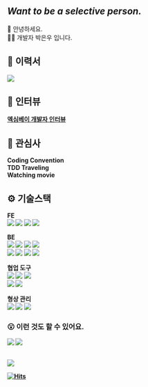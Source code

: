 ## <em>Want to be a selective person.</em>
👋 안녕하세요.
<br>
🙇‍♂️ 개발자 박은우 입니다. 

## <Strong>📃 이력서<Strong>
<a href="https://military-diadem-6f0.notion.site/5c39df8a85044efeae1a47b1bd42421f">
  <img src="https://img.shields.io/badge/Notion-%23000000.svg?style=flat-square&logo=notion&logoColor=white">
</a>

## <Strong>🎤 인터뷰<Strong> 
<a href="https://www.jobkorea.co.kr/starter/interview/View/21592" target="_blank">엑심베이 개발자 인터뷰</a>
  
## <Strong>🧐 관심사</Strong>
  Coding Convention  
  TDD
  Traveling  
  Watching movie

## <Strong>⚙ 기술스택</Strong>

<b>FE</b><br/>
<img src="https://img.shields.io/badge/html5-%23E34F26.svg?style=flat-square&logo=html5&logoColor=black">
<img src="https://img.shields.io/badge/CSS3-1572B6?style=flat-square&logo=CSS3&logoColor=black">
<img src="https://img.shields.io/badge/JavaScript-F7DF1E?style=flat-square&logo=javascript&logoColor=black">
<img src="https://img.shields.io/badge/jquery-0769AD?style=flat-square&logo=jquery&logoColor=white">
<!-- <br>
<img src="https://img.shields.io/badge/Bootstrap-7952B3?style=flat-square&logo=Bootstrap&logoColor=white">
<img src="https://img.shields.io/badge/Ant_Design-0170FE?style=flat-square&logo=AntDesign&logoColor=white"> -->
  
<b>BE</b><br/>
<img src="https://img.shields.io/badge/Java-ED8B00?style=flat-square&logo=java&logoColor=black">
<img src="https://img.shields.io/badge/Spring-6DB33F?style=flat-square&logo=spring&logoColor=white">
<img src="https://img.shields.io/badge/Spring_Boot-6DB33F?style=flat-square&logo=SpringBoot&logoColor=white">
<img src="https://img.shields.io/badge/JPA-6DB33F?style=flat-square&logo=JPA&logoColor=white">
<br>
<img src="https://img.shields.io/badge/MySQL-00000F?style=flat-square&logo=mysql&logoColor=white">
<img src="https://img.shields.io/badge/oracle-F80000?style=flat-square&logo=oracle&logoColor=white">
<img src="https://img.shields.io/badge/Hudson-00000F?style=flat-square&logo=hudson&logoColor=white">
<img src="https://img.shields.io/badge/Jenkins-000000?style=flat-square&logo=Jenkins&logoColor=white">

<b>협업 도구</b><br/>
<img src="https://img.shields.io/badge/Notion-000000.svg?style=flat-square&logo=Notion&logoColor=white">
<img src="https://img.shields.io/badge/Gsuite-4285F4.svg?style=flat-square&logo=GoogleChrome&logoColor=white">
<img src="https://img.shields.io/badge/Slack-6f097a.svg?style=flat-square&logo=Slack&logoColor=white">
<br/>
<img src="https://img.shields.io/badge/JIRA-1572B6.svg?style=flat-square&logo=JIRA&logoColor=white">
<img src="https://img.shields.io/badge/Confluence-1572B6.svg?style=flat-square&logo=Confluence&logoColor=white">
</p>

<b>형상 관리</b><br/>
<img src="https://img.shields.io/badge/subversion-7ecbf2.svg?style=flat-square&logo=subversion&logoColor=white">
<img src="https://img.shields.io/badge/git-F05032.svg?style=flat-square&logo=git&logoColor=white">
<img src="https://img.shields.io/badge/github-181717.svg?style=flat-square&logo=github&logoColor=white">
</p>

### <strong>😮 이런 것도 할 수 있어요.</strong>
<img src="https://img.shields.io/badge/React-61DAFB?style=flat-square&logo=react&logoColor=black">
<img src="https://img.shields.io/badge/Python-3776AB?style=flat-square&logo=Python&logoColor=white">
<!--<img src="https://img.shields.io/badge/Redux-764ABC?style=flat-square&logo=Redux&logoColor=black">-->
<!--<img src="https://img.shields.io/badge/Redux-Saga-999999?style=flat-square&logo=Redux-Saga&logoColor=white"> -->
<!--<img src="https://img.shields.io/badge/Next.js-000000?style=flat-square&logo=Next.js&logoColor=white"> -->
<!-- <img src="https://img.shields.io/badge/C++-00599C?style=flat-square&logo=cplusplus&logoColor=white"> -->

##
<a href="https://opgc.me/#/users/ieunune" target="_blank"><img src="https://api.opgc.me/githubs/users/ieunune/tag/?theme=basic" /></a>
<!-- 
<br/> ![GitHub status](https://github-readme-stats.vercel.app/api?username=ieunune&show_icons=true)
<br/> ![Metrics](https://metrics.lecoq.io/ieunune?template=classic&config.timezone=Asia%2FSeoul&config.animated=true)
-->
  
<!-- ### 📞 Connect with me  
[![email](https://img.shields.io/badge/Mail-FEE500?style=flat-square&logo=Kakaotalk&logoColor=191919)](mailto:une@kakao.com) -->
  
  [![Hits](https://hits.seeyoufarm.com/api/count/incr/badge.svg?url=https%3A%2F%2Fgithub.com%2Fieunune&count_bg=%23707070&title_bg=%23000000&icon=digitalocean.svg&icon_color=%23E7E7E7&title=hits&edge_flat=false)](https://hits.seeyoufarm.com) 
